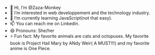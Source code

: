 - 👋 Hi, I’m @Zaza-Monkey
- 👀 I’m interested in web developpement and the technology industry.
- 🌱 I’m currently learning JavaScript(not that easy).
- 📫 You can reach me on Linkedin.
- 😄 Pronouns: She/her
- ⚡ Fun fact: My favorite animals are cats and octopuses. My favorite book is Project Hail Mary by ANdy Weir( A MUST!!!) and my favorite anime is One Piece.


<!---
Zaza-Monkey/Zaza-Monkey is a ✨ special ✨ repository because its `README.md` (this file) appears on your GitHub profile.
You can click the Preview link to take a look at your changes.
--->
